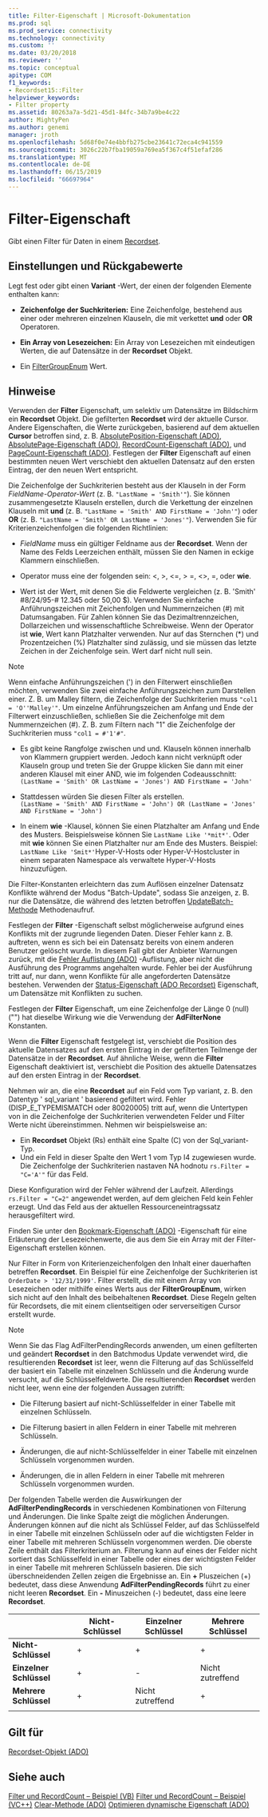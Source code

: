```yaml
---
title: Filter-Eigenschaft | Microsoft-Dokumentation
ms.prod: sql
ms.prod_service: connectivity
ms.technology: connectivity
ms.custom: ''
ms.date: 03/20/2018
ms.reviewer: ''
ms.topic: conceptual
apitype: COM
f1_keywords:
- Recordset15::Filter
helpviewer_keywords:
- Filter property
ms.assetid: 80263a7a-5d21-45d1-84fc-34b7a9be4c22
author: MightyPen
ms.author: genemi
manager: jroth
ms.openlocfilehash: 5d68f0e74e4bbfb275cbe23641c72eca4c941559
ms.sourcegitcommit: 3026c22b7fba19059a769ea5f367c4f51efaf286
ms.translationtype: MT
ms.contentlocale: de-DE
ms.lasthandoff: 06/15/2019
ms.locfileid: "66697964"
---
```

# <a name="filter-property"></a>Filter-Eigenschaft
Gibt einen Filter für Daten in einem [Recordset](../../../ado/reference/ado-api/recordset-object-ado.md).  
  
## <a name="settings-and-return-values"></a>Einstellungen und Rückgabewerte

Legt fest oder gibt einen **Variant** -Wert, der einen der folgenden Elemente enthalten kann:  
  
-   **Zeichenfolge der Suchkriterien:** Eine Zeichenfolge, bestehend aus einer oder mehreren einzelnen Klauseln, die mit verkettet **und** oder **OR** Operatoren.  
  
-   **Ein Array von Lesezeichen:** Ein Array von Lesezeichen mit eindeutigen Werten, die auf Datensätze in der **Recordset** Objekt.  
  
-   Ein [FilterGroupEnum](../../../ado/reference/ado-api/filtergroupenum.md) Wert.  
  
## <a name="remarks"></a>Hinweise

Verwenden der **Filter** Eigenschaft, um selektiv um Datensätze im Bildschirm ein **Recordset** Objekt. Die gefilterten **Recordset** wird der aktuelle Cursor. Andere Eigenschaften, die Werte zurückgeben, basierend auf dem aktuellen **Cursor** betroffen sind, z. B. [AbsolutePosition-Eigenschaft (ADO)](../../../ado/reference/ado-api/absoluteposition-property-ado.md), [AbsolutePage-Eigenschaft (ADO)](../../../ado/reference/ado-api/absolutepage-property-ado.md), [ RecordCount-Eigenschaft (ADO)](../../../ado/reference/ado-api/recordcount-property-ado.md), und [PageCount-Eigenschaft (ADO)](../../../ado/reference/ado-api/pagecount-property-ado.md). Festlegen der **Filter** Eigenschaft auf einen bestimmten neuen Wert verschiebt den aktuellen Datensatz auf den ersten Eintrag, der den neuen Wert entspricht.
  
Die Zeichenfolge der Suchkriterien besteht aus der Klauseln in der Form *FieldName-Operator-Wert* (z. B. `"LastName = 'Smith'"`). Sie können zusammengesetzte Klauseln erstellen, durch die Verkettung der einzelnen Klauseln mit **und** (z. B. `"LastName = 'Smith' AND FirstName = 'John'"`) oder **OR** (z. B. `"LastName = 'Smith' OR LastName = 'Jones'"`). Verwenden Sie für Kriterienzeichenfolgen die folgenden Richtlinien:

-   *FieldName* muss ein gültiger Feldname aus der **Recordset**. Wenn der Name des Felds Leerzeichen enthält, müssen Sie den Namen in eckige Klammern einschließen.  
  
-   Operator muss eine der folgenden sein: \<, >, \<=, > =, <>, =, oder **wie**.  
  
-   Wert ist der Wert, mit denen Sie die Feldwerte vergleichen (z. B. 'Smith' #8/24/95-# 12.345 oder 50,00 $). Verwenden Sie einfache Anführungszeichen mit Zeichenfolgen und Nummernzeichen (#) mit Datumsangaben. Für Zahlen können Sie das Dezimaltrennzeichen, Dollarzeichen und wissenschaftliche Schreibweise. Wenn der Operator ist **wie**, Wert kann Platzhalter verwenden. Nur auf das Sternchen (*) und Prozentzeichen (%) Platzhalter sind zulässig, und sie müssen das letzte Zeichen in der Zeichenfolge sein. Wert darf nicht null sein.  
  
> [!NOTE]
>  Wenn einfache Anführungszeichen (') in den Filterwert einschließen möchten, verwenden Sie zwei einfache Anführungszeichen zum Darstellen einer. Z. B. um Malley filtern, die Zeichenfolge der Suchkriterien muss `"col1 = 'O''Malley'"`. Um einzelne Anführungszeichen am Anfang und Ende der Filterwert einzuschließen, schließen Sie die Zeichenfolge mit dem Nummernzeichen (#). Z. B. zum Filtern nach "1" die Zeichenfolge der Suchkriterien muss `"col1 = #'1'#"`.  
  
-   Es gibt keine Rangfolge zwischen und und. Klauseln können innerhalb von Klammern gruppiert werden. Jedoch kann nicht verknüpft oder Klauseln group und treten Sie der Gruppe klicken Sie dann mit einer anderen Klausel mit einer AND, wie im folgenden Codeausschnitt:  
 `(LastName = 'Smith' OR LastName = 'Jones') AND FirstName = 'John'`  
  
-   Stattdessen würden Sie diesen Filter als erstellen.  
 `(LastName = 'Smith' AND FirstName = 'John') OR (LastName = 'Jones' AND FirstName = 'John')`  
  
-   In einem **wie** -Klausel, können Sie einen Platzhalter am Anfang und Ende des Musters. Beispielsweise können Sie `LastName Like '*mit*'`. Oder mit **wie** können Sie einen Platzhalter nur am Ende des Musters. Beispiel: `LastName Like 'Smit*'`Hyper-V-Hosts oder Hyper-V-Hostcluster in einem separaten Namespace als verwaltete Hyper-V-Hosts hinzuzufügen.  
  
 Die Filter-Konstanten erleichtern das zum Auflösen einzelner Datensatz Konflikte während der Modus "Batch-Update", sodass Sie anzeigen, z. B. nur die Datensätze, die während des letzten betroffen [UpdateBatch-Methode](../../../ado/reference/ado-api/updatebatch-method.md) Methodenaufruf.  
  
Festlegen der **Filter** -Eigenschaft selbst möglicherweise aufgrund eines Konflikts mit der zugrunde liegenden Daten. Dieser Fehler kann z. B. auftreten, wenn es sich bei ein Datensatz bereits von einem anderen Benutzer gelöscht wurde. In diesem Fall gibt der Anbieter Warnungen zurück, mit die [Fehler Auflistung (ADO)](../../../ado/reference/ado-api/errors-collection-ado.md) -Auflistung, aber nicht die Ausführung des Programms angehalten wurde. Fehler bei der Ausführung tritt auf, nur dann, wenn Konflikte für alle angeforderten Datensätze bestehen. Verwenden der [Status-Eigenschaft (ADO Recordset)](../../../ado/reference/ado-api/status-property-ado-recordset.md) Eigenschaft, um Datensätze mit Konflikten zu suchen.  
  
Festlegen der **Filter** Eigenschaft, um eine Zeichenfolge der Länge 0 (null) ("") hat dieselbe Wirkung wie die Verwendung der **AdFilterNone** Konstanten.
  
Wenn die **Filter** Eigenschaft festgelegt ist, verschiebt die Position des aktuelle Datensatzes auf den ersten Eintrag in der gefilterten Teilmenge der Datensätze in der **Recordset**. Auf ähnliche Weise, wenn die **Filter** Eigenschaft deaktiviert ist, verschiebt die Position des aktuelle Datensatzes auf den ersten Eintrag in der **Recordset**.

Nehmen wir an, die eine **Recordset** auf ein Feld vom Typ variant, z. B. den Datentyp ' sql_variant ' basierend gefiltert wird. Fehler (DISP_E_TYPEMISMATCH oder 80020005) tritt auf, wenn die Untertypen von in die Zeichenfolge der Suchkriterien verwendeten Felder und Filter Werte nicht übereinstimmen. Nehmen wir beispielsweise an:

- Ein **Recordset** Objekt (Rs) enthält eine Spalte (C) von der Sql_variant-Typ.
- Und ein Feld in dieser Spalte den Wert 1 vom Typ I4 zugewiesen wurde. Die Zeichenfolge der Suchkriterien nastaven NA hodnotu `rs.Filter = "C='A'"` für das Feld.

Diese Konfiguration wird der Fehler während der Laufzeit. Allerdings `rs.Filter = "C=2"` angewendet werden, auf dem gleichen Feld kein Fehler erzeugt. Und das Feld aus der aktuellen Ressourceneintragssatz herausgefiltert wird.

Finden Sie unter den [Bookmark-Eigenschaft (ADO)](../../../ado/reference/ado-api/bookmark-property-ado.md) -Eigenschaft für eine Erläuterung der Lesezeichenwerte, die aus dem Sie ein Array mit der Filter-Eigenschaft erstellen können.

Nur Filter in Form von Kriterienzeichenfolgen den Inhalt einer dauerhaften betreffen **Recordset**. Ein Beispiel für eine Zeichenfolge der Suchkriterien ist `OrderDate > '12/31/1999'`. Filter erstellt, die mit einem Array von Lesezeichen oder mithilfe eines Werts aus der **FilterGroupEnum**, wirken sich nicht auf den Inhalt des beibehaltenen **Recordset**. Diese Regeln gelten für Recordsets, die mit einem clientseitigen oder serverseitigen Cursor erstellt wurde.
  
> [!NOTE]
>  Wenn Sie das Flag AdFilterPendingRecords anwenden, um einen gefilterten und geändert **Recordset** in den Batchmodus Update verwendet wird, die resultierenden **Recordset** ist leer, wenn die Filterung auf das Schlüsselfeld der basiert ein Tabelle mit einzelnen Schlüsseln und die Änderung wurde versucht, auf die Schlüsselfeldwerte. Die resultierenden **Recordset** werden nicht leer, wenn eine der folgenden Aussagen zutrifft:  
  
-   Die Filterung basiert auf nicht-Schlüsselfelder in einer Tabelle mit einzelnen Schlüsseln.  
  
-   Die Filterung basiert in allen Feldern in einer Tabelle mit mehreren Schlüsseln.  
  
-   Änderungen, die auf nicht-Schlüsselfelder in einer Tabelle mit einzelnen Schlüsseln vorgenommen wurden.  
  
-   Änderungen, die in allen Feldern in einer Tabelle mit mehreren Schlüsseln vorgenommen wurden.  
  
Der folgenden Tabelle werden die Auswirkungen der **AdFilterPendingRecords** in verschiedenen Kombinationen von Filterung und Änderungen. Die linke Spalte zeigt die möglichen Änderungen. Änderungen können auf die nicht als Schlüssel Felder, auf das Schlüsselfeld in einer Tabelle mit einzelnen Schlüsseln oder auf die wichtigsten Felder in einer Tabelle mit mehreren Schlüsseln vorgenommen werden. Die oberste Zeile enthält das Filterkriterium an. Filterung kann auf eines der Felder nicht sortiert das Schlüsselfeld in einer Tabelle oder eines der wichtigsten Felder in einer Tabelle mit mehreren Schlüsseln basieren. Die sich überschneidenden Zellen zeigen die Ergebnisse an. Ein **+** Pluszeichen (+) bedeutet, dass diese Anwendung **AdFilterPendingRecords** führt zu einer nicht leeren **Recordset**. Ein **-** Minuszeichen (-) bedeutet, dass eine leere **Recordset**.  
  
||Nicht-Schlüssel|Einzelner Schlüssel|Mehrere Schlüssel|
|-|--------------|----------------|-------------------|
|**Nicht-Schlüssel**|+|+|+|
|**Einzelner Schlüssel**|+|-|Nicht zutreffend|
|**Mehrere Schlüssel**|+|Nicht zutreffend|+|
|||||
  
## <a name="applies-to"></a>Gilt für

[Recordset-Objekt (ADO)](../../../ado/reference/ado-api/recordset-object-ado.md)  
  
## <a name="see-also"></a>Siehe auch

[Filter und RecordCount – Beispiel (VB)](../../../ado/reference/ado-api/filter-and-recordcount-properties-example-vb.md)
[Filter und RecordCount – Beispiel (VC++)](../../../ado/reference/ado-api/filter-and-recordcount-properties-example-vc.md)
[Clear-Methode (ADO)](../../../ado/reference/ado-api/clear-method-ado.md) 
 [Optimieren dynamische Eigenschaft (ADO)](../../../ado/reference/ado-api/optimize-property-dynamic-ado.md)
